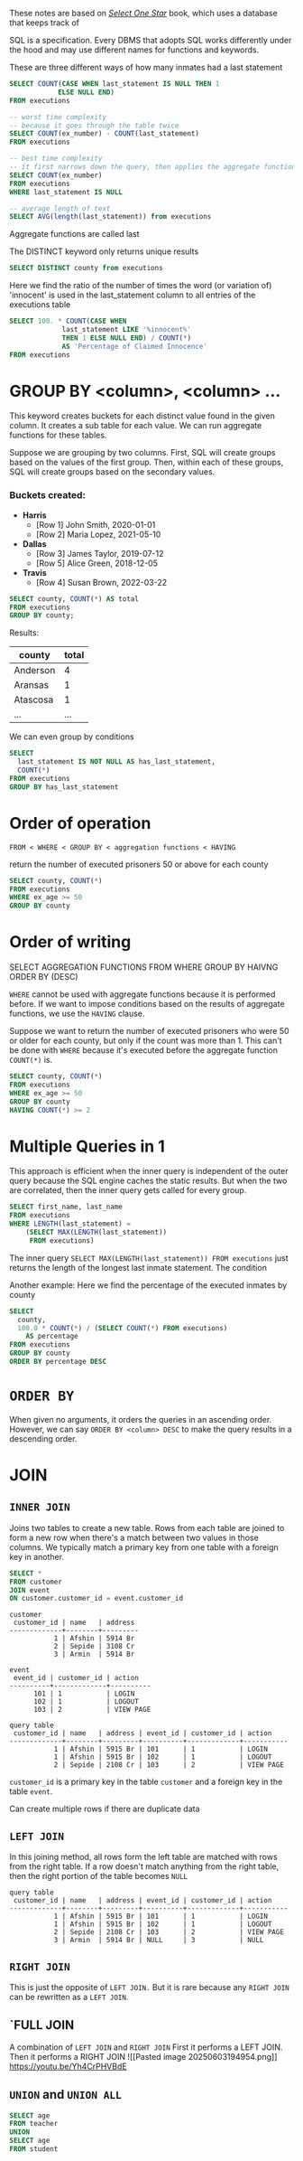 These notes are based on *[Select One Star](https://selectstarsql.com/)* book, which uses a database that keeps track of 

SQL is a specification. Every DBMS that adopts SQL works differently under the hood and may use different names for functions and keywords.



These are three different ways of how many inmates had a last statement
```sql
SELECT COUNT(CASE WHEN last_statement IS NULL THEN 1 
			ELSE NULL END)
FROM executions

-- worst time complexity 
-- because it goes through the table twice
SELECT COUNT(ex_number) - COUNT(last_statement) 
FROM executions

-- best time complexity
-- it first narrows down the query, then applies the aggregate function COUNT
SELECT COUNT(ex_number) 
FROM executions 
WHERE last_statement IS NULL
```

```SQL
-- average length of text
SELECT AVG(length(last_statement)) from executions
```

Aggregate functions are called last







The DISTINCT keyword only returns unique results
```SQL
SELECT DISTINCT county from executions 
```


Here we find the ratio of the number of times the word (or variation of) 'innocent' is used in the last_statement column to all entries of the executions table
```SQL
SELECT 100. * COUNT(CASE WHEN
			 last_statement LIKE '%innocent%'
			 THEN 1 ELSE NULL END) / COUNT(*) 
			 AS 'Percentage of Claimed Innocence'
FROM executions
```

# GROUP BY \<column\>, \<column\> ...


This keyword creates buckets for each distinct value found in the given column. It creates a sub table for each value. We can run aggregate functions for these tables.

Suppose we are grouping by two columns. First, SQL will create groups based on the values of the first group. Then, within each of these groups, SQL will create groups based on the secondary values. 
### Buckets created:

- **Harris**
    - [Row 1] John Smith, 2020-01-01
    - [Row 2] Maria Lopez, 2021-05-10
- **Dallas**
    - [Row 3] James Taylor, 2019-07-12
    - [Row 5] Alice Green, 2018-12-05
- **Travis**
    - [Row 4] Susan Brown, 2022-03-22

```SQL
SELECT county, COUNT(*) AS total
FROM executions
GROUP BY county;
```

Results:

| county   | total |
| -------- | ----- |
| Anderson | 4     |
| Aransas  | 1     |
| Atascosa | 1     |
| ...      | ...   |

We can even group by conditions
```SQL
SELECT
  last_statement IS NOT NULL AS has_last_statement,
  COUNT(*)
FROM executions
GROUP BY has_last_statement
```



# Order of operation

`FROM < WHERE < GROUP BY < aggregation functions < HAVING`

return the number of executed prisoners 50 or above for each county
```SQL
SELECT county, COUNT(*)
FROM executions
WHERE ex_age >= 50
GROUP BY county
```


# Order of writing
SELECT
AGGREGATION FUNCTIONS
FROM 
WHERE 
GROUP BY
HAIVNG
ORDER BY (DESC)

`WHERE` cannot be used with aggregate functions because it is performed before. If we want to impose conditions based on the results of aggregate functions, we use the `HAVING` clause.

Suppose we want to return the number of executed prisoners who were 50 or older for each county, but only if the count was more than 1.
This can't be done with `WHERE` because it's executed before the aggregate function `COUNT(*)` is. 

```SQL
SELECT county, COUNT(*)
FROM executions
WHERE ex_age >= 50
GROUP BY county
HAVING COUNT(*) >= 2
```


# Multiple Queries in 1

This approach is efficient when the inner query is independent of the outer query because the SQL engine caches the static results.
But when the two are correlated, then the inner query gets called for every group. 


```SQL
SELECT first_name, last_name
FROM executions
WHERE LENGTH(last_statement) =
    (SELECT MAX(LENGTH(last_statement))
     FROM executions)
```

The inner query `SELECT MAX(LENGTH(last_statement)) FROM executions` just returns the length of the longest last inmate statement. The condition 

Another example:
Here we find the percentage of the executed inmates by county 
```SQL
SELECT
  county,
  100.0 * COUNT(*) / (SELECT COUNT(*) FROM executions)
    AS percentage
FROM executions
GROUP BY county
ORDER BY percentage DESC
```

# `ORDER BY`
When given no arguments, it orders the queries in an ascending order. However, we can say `ORDER BY <column> DESC` to make the query results in a descending order.


# JOIN 

## `INNER JOIN`
Joins two tables to create a new table. Rows from each table are joined to form a new row when there's a match between two values in those columns. We typically match a primary key from one table with a foreign key in another.

```SQL
SELECT *
FROM customer
JOIN event
ON customer.customer_id = event.customer_id
```

```
customer
 customer_id | name   | address 
-------------+--------+---------
           1 | Afshin | 5914 Br 
           2 | Sepide | 3108 Cr
           3 | Armin  | 5914 Br

event
 event_id | customer_id | action 
----------+-------------+----------
      101 | 1           | LOGIN 
      102 | 1           | LOGOUT
      103 | 2           | VIEW PAGE

query table
 customer_id | name   | address | event_id | customer_id | action
-------------+--------+---------+----------+-------------+-----------
           1 | Afshin | 5915 Br | 101      | 1           | LOGIN
           1 | Afshin | 5915 Br | 102      | 1           | LOGOUT
           2 | Sepide | 2108 Cr | 103      | 2           | VIEW PAGE
```
`customer_id` is a primary key in the table `customer` and a foreign key in the table `event`.

Can create multiple rows if there are duplicate data

## `LEFT JOIN`
In this joining method, all rows form the left table are matched with rows from the right table. If a row doesn't match anything from the right table, then the right portion of the table becomes `NULL`
```
query table
 customer_id | name   | address | event_id | customer_id | action
-------------+--------+---------+----------+-------------+-----------
           1 | Afshin | 5915 Br | 101      | 1           | LOGIN
           1 | Afshin | 5915 Br | 102      | 1           | LOGOUT
           2 | Sepide | 2108 Cr | 103      | 2           | VIEW PAGE
           3 | Armin  | 5914 Br | NULL     | 3           | NULL
```

## `RIGHT JOIN`
This is just the opposite of `LEFT JOIN.` But it is rare because any `RIGHT JOIN` can be rewritten as a `LEFT JOIN`.

## `FULL JOIN

A combination of `LEFT JOIN` and `RIGHT JOIN`
First it performs a LEFT JOIN. Then it performs a RIGHT JOIN
![[Pasted image 20250603194954.png]]
https://youtu.be/Yh4CrPHVBdE

## `UNION` and `UNION ALL`

```SQL
SELECT age 
FROM teacher
UNION
SELECT age
FROM student
```